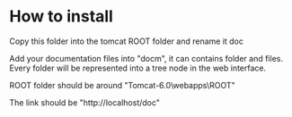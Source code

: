 # How to install
Copy this folder into the tomcat ROOT folder and rename it doc

Add your documentation files into "docm", it can contains folder and files. Every folder will be represented into a tree node in the web interface.

ROOT folder should be around "Tomcat-6.0\webapps\ROOT"

The link should be "http://localhost/doc"

